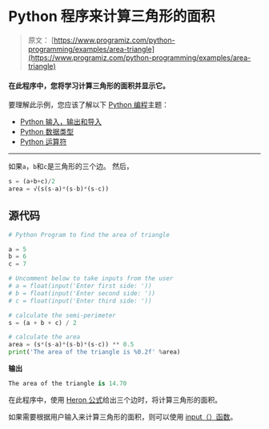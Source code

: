 # Python 程序来计算三角形的面积

> 原文： [https://www.programiz.com/python-programming/examples/area-triangle](https://www.programiz.com/python-programming/examples/area-triangle)

#### 在此程序中，您将学习计算三角形的面积并显示它。

要理解此示例，您应该了解以下 [Python 编程](/python-programming "Python tutorial")主题：

*   [Python 输入，输出和导入](/python-programming/input-output-import)
*   [Python 数据类型](/python-programming/variables-datatypes)
*   [Python 运算符](/python-programming/operators)

* * *

如果`a`，`b`和`c`是三角形的三个边。 然后，

```py
s = (a+b+c)/2
area = √(s(s-a)*(s-b)*(s-c))
```

## 源代码

```py
# Python Program to find the area of triangle

a = 5
b = 6
c = 7

# Uncomment below to take inputs from the user
# a = float(input('Enter first side: '))
# b = float(input('Enter second side: '))
# c = float(input('Enter third side: '))

# calculate the semi-perimeter
s = (a + b + c) / 2

# calculate the area
area = (s*(s-a)*(s-b)*(s-c)) ** 0.5
print('The area of the triangle is %0.2f' %area)
```

**输出**

```py
The area of the triangle is 14.70 
```

在此程序中，使用 [Heron 公式](http://en.wikipedia.org/wiki/Heron%27s_formula "Heron's formula to calculate semi-parameter to a triangle")给出三个边时，将计算三角形的面积。

如果需要根据用户输入来计算三角形的面积，则可以使用 [input（）函数](/python-programming/methods/built-in/input "Python input() function")。